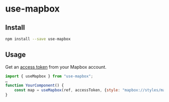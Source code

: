 # use-mapbox

## Install

```sh
npm install --save use-mapbox
```

## Usage

Get an [access token](https://account.mapbox.com/access-tokens/) from your Mapbox account.

```js
import { useMapbox } from "use-mapbox";
…
function YourComponent() {
    const map = useMapbox(ref, accessToken, {style: "mapbox://styles/mapbox/streets-v11"});
}
```
